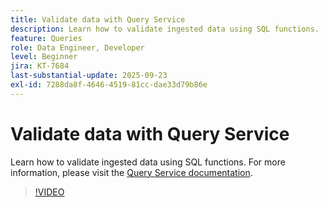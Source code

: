 ```yaml
---
title: Validate data with Query Service
description: Learn how to validate ingested data using SQL functions.
feature: Queries
role: Data Engineer, Developer
level: Beginner
jira: KT-7684
last-substantial-update: 2025-09-23
exl-id: 7288da8f-4646-4519-81cc-dae33d79b86e
---
```

# Validate data with Query Service

Learn how to validate ingested data using SQL functions. For more information, please visit the [Query Service documentation](https://experienceleague.adobe.com/en/docs/experience-platform/query/home).

>[!VIDEO](https://video.tv.adobe.com/v/333415?learn=on&enablevpops)
